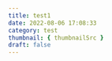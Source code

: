 ```yaml
---
title: test1
date: 2022-08-06 17:08:33
category: test
thumbnail: { thumbnailSrc }
draft: false
---
```


